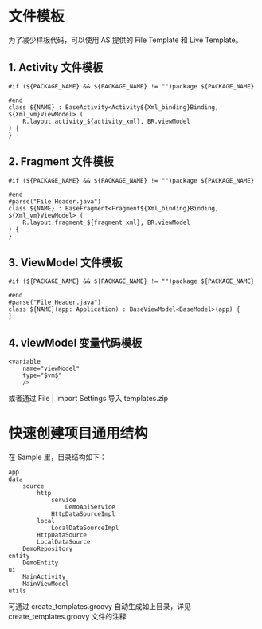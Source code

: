 # 文件模板
为了减少样板代码，可以使用 AS 提供的 File Template 和 Live Template。

## 1. Activity 文件模板
```text
#if (${PACKAGE_NAME} && ${PACKAGE_NAME} != "")package ${PACKAGE_NAME}

#end
class ${NAME} : BaseActivity<Activity${Xml_binding}Binding, ${Xml_vm}ViewModel> (
    R.layout.activity_${activity_xml}, BR.viewModel
) {
}
```

## 2. Fragment 文件模板
```text
#if (${PACKAGE_NAME} && ${PACKAGE_NAME} != "")package ${PACKAGE_NAME}

#end
#parse("File Header.java")
class ${NAME} : BaseFragment<Fragment${Xml_binding}Binding, ${Xml_vm}ViewModel> (
    R.layout.fragment_${fragment_xml}, BR.viewModel
) {
}
```

## 3. ViewModel 文件模板
```text
#if (${PACKAGE_NAME} && ${PACKAGE_NAME} != "")package ${PACKAGE_NAME}

#end
#parse("File Header.java")
class ${NAME}(app: Application) : BaseViewModel<BaseModel>(app) {
}
```

## 4. viewModel 变量代码模板
```text
<variable
    name="viewModel"
    type="$vm$"
    />
```

或者通过 File | Import Settings 导入 templates.zip

# 快速创建项目通用结构
在 Sample 里，目录结构如下：
```
app
data
    source
        http
            service
                DemoApiService
            HttpDataSourceImpl
        local
            LocalDataSourceImpl
        HttpDataSource
        LocalDataSource
    DemoRepository
entity
    DemoEntity
ui
    MainActivity
    MainViewModel
utils
```

可通过 create_templates.groovy 自动生成如上目录，详见 create_templates.groovy 文件的注释
